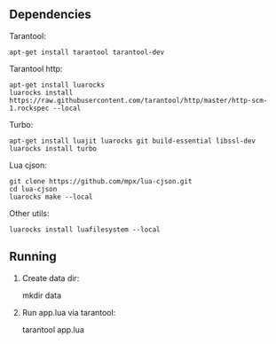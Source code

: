 ## Dependencies

Tarantool:

    apt-get install tarantool tarantool-dev

Tarantool http:

    apt-get install luarocks
    luarocks install https://raw.githubusercontent.com/tarantool/http/master/http-scm-1.rockspec --local

Turbo:

    apt-get install luajit luarocks git build-essential libssl-dev
    luarocks install turbo

Lua cjson:

    git clone https://github.com/mpx/lua-cjson.git
    cd lua-cjson
    luarocks make --local

Other utils:

    luarocks install luafilesystem --local

## Running

1. Create data dir:

    mkdir data

2. Run app.lua via tarantool:

    tarantool app.lua
